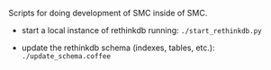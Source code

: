 Scripts for doing development of SMC inside of SMC.

- start a local instance of rethinkdb running: `./start_rethinkdb.py`

- update the rethinkdb schema (indexes, tables, etc.): `./update_schema.coffee`